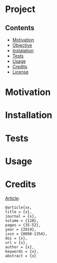 <!-- Project -->
# Project

## Contents
- [Motivation](#motivation)
- [Objective](#objective)
- [Instalation](#installation)
- [Tests](#tests)
- [Usage](#usage)
- [Credits](#credits)
- [License](#license)

<!-- Motivation -->
# Motivation
<!-- TODO: Installation -->
# Installation
<!-- TODO: Tests -->
# Tests
<!-- TODO: How to use? -->
# Usage
<!-- Credits -->
# Credits
[Article](https:...):
```
@article{xx,
title = {x},
journal = {x},
volume = {128},
pages = {35-52},
year = {2019},
issn = {0098-1354},
doi = {x},
url = {x},
author = {x},
keywords = {x},
abstract = {x}
```
<!-- TODO: License -->
